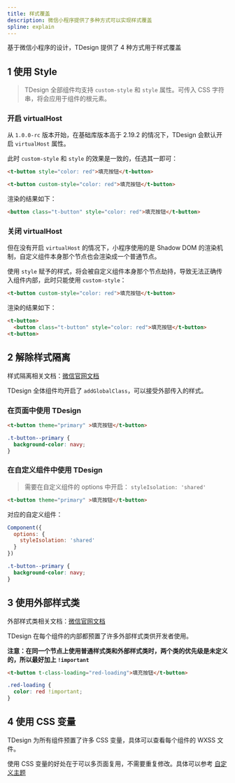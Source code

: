 ```yaml
---
title: 样式覆盖
description: 微信小程序提供了多种方式可以实现样式覆盖
spline: explain
---
```


基于微信小程序的设计，TDesign 提供了 4 种方式用于样式覆盖

## 1 使用 Style

> TDesign 全部组件均支持 `custom-style` 和 `style` 属性。可传入 CSS 字符串，将会应用于组件的根元素。

### 开启 virtualHost

从 `1.0.0-rc` 版本开始，在基础库版本高于 2.19.2 的情况下，TDesign 会默认开启 `virtualHost` 属性。

此时 `custom-style` 和 `style` 的效果是一致的，任选其一即可：

```html
<t-button style="color: red">填充按钮</t-button>

<t-button custom-style="color: red">填充按钮</t-button>
```

渲染的结果如下：

```html
<button class="t-button" style="color: red">填充按钮</t-button>
```

### 关闭 virtualHost

但在没有开启 `virtualHost` 的情况下，小程序使用的是 Shadow DOM 的渲染机制，自定义组件本身那个节点也会渲染成一个普通节点。

使用 `style` 赋予的样式，将会被自定义组件本身那个节点劫持，导致无法正确传入组件内部，此时只能使用 `custom-style`：

```html
<t-button custom-style="color: red">填充按钮</t-button>
```

渲染的结果如下：

```html
<t-button>
  <button class="t-button" style="color: red">填充按钮</t-button>
<t-button>
```

## 2 解除样式隔离

样式隔离相关文档：[微信官网文档](https://developers.weixin.qq.com/miniprogram/dev/framework/custom-component/wxml-wxss.html#%E7%BB%84%E4%BB%B6%E6%A0%B7%E5%BC%8F%E9%9A%94%E7%A6%BB)

TDesign 全体组件均开启了 `addGlobalClass`，可以接受外部传入的样式。

### 在页面中使用 TDesign

```html
<t-button theme="primary" >填充按钮</t-button>
```

```css
.t-button--primary {
  background-color: navy;
}
```

### 在自定义组件中使用 TDesign

> 需要在自定义组件的 options 中开启： `styleIsolation: 'shared'`

```html
<t-button theme="primary" >填充按钮</t-button>
```

对应的自定义组件：

```js
Component({
  options: {
    styleIsolation: 'shared'
  }
})
```

```css
.t-button--primary {
  background-color: navy;
}
```

## 3 使用外部样式类

外部样式类相关文档：[微信官网文档](https://developers.weixin.qq.com/miniprogram/dev/framework/custom-component/wxml-wxss.html#%E5%A4%96%E9%83%A8%E6%A0%B7%E5%BC%8F%E7%B1%BB)

TDesign 在每个组件的内部都预置了许多外部样式类供开发者使用。

**注意：在同一个节点上使用普通样式类和外部样式类时，两个类的优先级是未定义的，所以最好加上 `!important`**

```html
<t-button t-class-loading="red-loading">填充按钮</t-button>
```

```css
.red-loading {
  color: red !important;
}
```

## 4 使用 CSS 变量

TDesign 为所有组件预置了许多 CSS 变量，具体可以查看每个组件的 WXSS 文件。

使用 CSS 变量的好处在于可以多页面复用，不需要重复修改。具体可以参考 [自定义主题](./custom-theme)
